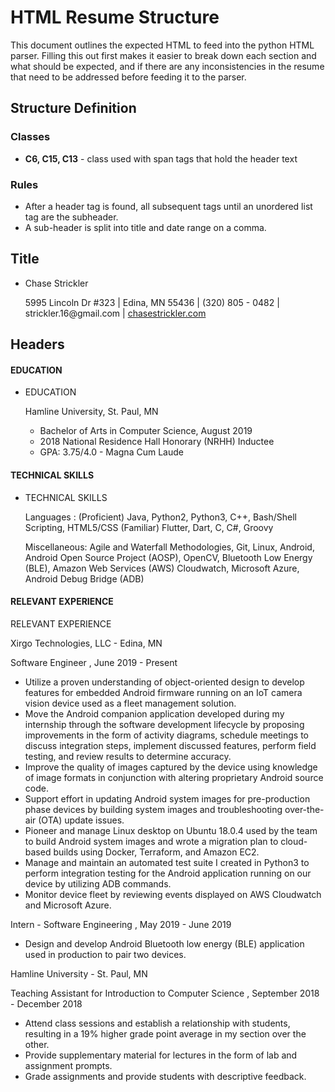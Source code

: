 # HTML Resume Structure

This document outlines the expected HTML to feed into the python HTML parser. Filling this out first makes it easier to break down each section and what should be expected, and if there are any inconsistencies in the resume that need to be addressed before feeding it to the parser.

## Structure Definition

### Classes

- **C6, C15, C13** - class used with span tags that hold the header text

### Rules

- After a header tag is found, all subsequent tags until an unordered list tag are the subheader.
- A sub-header is split into title and date range on a comma.

## Title

-  <div>
     <p class="c18">
      <span class="c1">
       Chase Strickler
      </span>
     </p>
     <p class="c3">
      <span class="c12">
       5995 Lincoln Dr #323 | Edina, MN 55436 | (320) 805 - 0482 | strickler.16@gmail.com
      </span>
      <span class="c12">
       |
      </span>
      <span class="c12 c19">
       <a class="c10" href="https://www.google.com/url?q=http://www.chasestrickler.com/&amp;sa=D&amp;ust=1597254541122000&amp;usg=AOvVaw3LRQFCCq-qZrhv7jylH_19">
        chasestrickler.com
       </a>
      </span>
     </p>
    </div>

## Headers

#### EDUCATION

- <p class="c8">
     <span class="c6 c13 c15">
      EDUCATION
     </span>
    </p>
    <p class="c8">
     <span class="c6">
      Hamline University,
     </span>
     <span class="c2">
      St. Paul, MN
     </span>
    </p>
    <ul class="c11 lst-kix_list_4-0 start">
     <li class="c4">
      <span class="c2">
       Bachelor of Arts in Computer Science, August 2019
      </span>
     </li>
     <li class="c4">
      <span class="c2">
       2018 National Residence Hall Honorary (NRHH) Inductee
      </span>
     </li>
     <li class="c4">
      <span class="c2">
       GPA: 3.75/4.0 - Magna Cum Laude
      </span>
     </li>
    </ul>
    <p class="c8 c9">
     <span class="c2">
     </span>
    </p>

#### TECHNICAL SKILLS

-   <p class="c8">
     <span class="c15 c6 c13">
      TECHNICAL SKILLS
     </span>
    </p>
    <p class="c8">
     <span class="c6">
      Languages
     </span>
     <span class="c2">
      : (Proficient) Java, Python2, Python3, C++, Bash/Shell Scripting, HTML5/CSS (Familiar) Flutter, Dart, C, C#, Groovy
     </span>
    </p>
    <p class="c8">
     <span class="c6">
      Miscellaneous:
     </span>
     <span class="c2">
      Agile and Waterfall Methodologies, Git, Linux, Android, Android Open Source Project (AOSP), OpenCV, Bluetooth Low Energy (BLE), Amazon Web Services (AWS) Cloudwatch, Microsoft Azure, Android Debug Bridge (ADB)
     </span>
    </p>
    <p class="c8 c9">
     <span class="c2">
     </span>
    </p>

#### RELEVANT EXPERIENCE

  <p class="c8">
   <span class="c6 c13">
    RELEVANT EXPERIENCE
   </span>
  </p>
  <p class="c5">
   <span class="c6">
    Xirgo Technologies, LLC
   </span>
   <span class="c2">
    - Edina, MN
   </span>
  </p>
  <p class="c5">
   <span class="c7">
    Software Engineer
   </span>
   <span class="c2">
    , June 2019 - Present
   </span>
  </p>
  <ul class="c11 lst-kix_list_1-0 start">
   <li class="c4">
    <span class="c2">
     Utilize a proven understanding of object-oriented design to develop features for embedded Android firmware running on an IoT camera vision device used as a fleet management solution.
    </span>
   </li>
   <li class="c4">
    <span class="c2">
     Move the Android companion application developed during my internship through the software development lifecycle by proposing improvements in the form of activity diagrams, schedule meetings to discuss integration steps, implement discussed features, perform field testing, and review results to determine accuracy.
    </span>
   </li>
   <li class="c4">
    <span class="c2">
     Improve the quality of images captured by the device using knowledge of image formats in conjunction with altering proprietary Android source code.
    </span>
   </li>
   <li class="c4">
    <span class="c2">
     Support effort in updating Android system images for pre-production phase devices by building system images and troubleshooting over-the-air (OTA) update issues.
    </span>
   </li>
   <li class="c4">
    <span class="c2">
     Pioneer and manage Linux desktop on Ubuntu 18.0.4 used by the team to build Android system images and wrote a migration plan to cloud-based builds using Docker, Terraform, and Amazon EC2.
    </span>
   </li>
   <li class="c4">
    <span class="c2">
     Manage and maintain an automated test suite I created in Python3 to perform integration testing for the Android application running on our device by utilizing ADB commands.
    </span>
   </li>
   <li class="c4">
    <span class="c2">
     Monitor device fleet by reviewing events displayed on AWS Cloudwatch and Microsoft Azure.
    </span>
   </li>
  </ul>
  <p class="c8 c9">
   <span class="c2">
   </span>
  </p>
  <p class="c5">
   <span class="c7">
    Intern - Software Engineering
   </span>
   <span class="c2">
    , May 2019 - June 2019
   </span>
  </p>
  <ul class="c11 lst-kix_182klaq65uuo-0 start">
   <li class="c4 c14">
    <span class="c2">
     Design and develop Android Bluetooth low energy (BLE) application used in production to pair two devices.
    </span>
   </li>
  </ul>
  <p class="c5 c9 c16">
   <span class="c2">
   </span>
  </p>
  <p class="c5">
   <span class="c6">
    Hamline University
   </span>
   <span class="c2">
    - St. Paul, MN
   </span>
  </p>
  <p class="c5">
   <span class="c7">
    Teaching Assistant for Introduction to Computer Science
   </span>
   <span class="c2">
    , September 2018 - December 2018
   </span>
  </p>
  <ul class="c11 lst-kix_list_1-0">
   <li class="c4">
    <span class="c2">
     Attend class sessions and establish a relationship with students, resulting in a 19% higher grade point average in my section over the other.
    </span>
   </li>
   <li class="c4">
    <span class="c2">
     Provide supplementary material for lectures in the form of lab and assignment prompts.
    </span>
   </li>
   <li class="c4">
    <span class="c12">
     Grade assignments and provide students with descriptive feedback.
    </span>
   </li>
  </ul>

